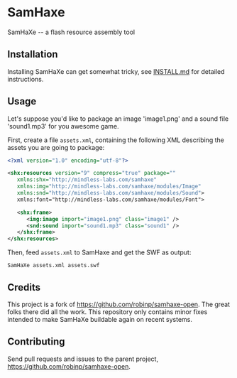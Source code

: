 # SamHaxe

SamHaXe -- a flash resource assembly tool

## Installation

Installing SamHaXe can get somewhat tricky, see
[INSTALL.md](https://github.com/overmobile/samhaxe/INSTALL.md) for detailed
instructions.

## Usage

Let's suppose you'd like to package an image 'image1.png' and a sound file
'sound1.mp3' for you awesome game.

First, create a file `assets.xml`, containing the following XML describing the
assets you are going to package:

```xml
<?xml version="1.0" encoding="utf-8"?>

<shx:resources version="9" compress="true" package=""
   xmlns:shx="http://mindless-labs.com/samhaxe"
   xmlns:img="http://mindless-labs.com/samhaxe/modules/Image"
   xmlns:snd="http://mindless-labs.com/samhaxe/modules/Sound">
   xmlns:font="http://mindless-labs.com/samhaxe/modules/Font">

   <shx:frame>
      <img:image import="image1.png" class="image1" />
      <snd:sound import="sound1.mp3" class="sound1" />
   </shx:frame>
</shx:resources>
```

Then, feed `assets.xml` to SamHaxe and get the SWF as output:

    SamHaXe assets.xml assets.swf

## Credits

This project is a fork of https://github.com/robinp/samhaxe-open. The great
folks there did all the work. This repository only contains minor fixes
intended to make SamHaXe buildable again on recent systems.

## Contributing

Send pull requests and issues to the parent project,
https://github.com/robinp/samhaxe-open.
